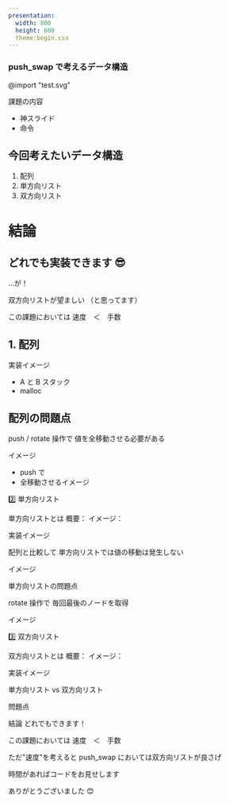 ```yaml
---
presentation:
  width: 800
  height: 600
  theme:begin.css
---
```


<!-- slide -->

### push_swap で考えるデータ構造

@import "test.svg"

<!-- slide -->

課題の内容

- 神スライド
- 命令

<!-- slide -->

## 今回考えたいデータ構造

1. 配列
2. 単方向リスト
3. 双方向リスト

<!-- slide -->

# 結論

<!-- slide -->

## どれでも実装できます 😎

<!-- slide -->

...が！

<!-- slide -->

双方向リストが望ましい
（と思ってます）

<!-- slide -->

この課題においては
速度　＜　手数

<!-- slide -->

## 1. 配列

<!-- slide -->

実装イメージ

- A と B スタック
- malloc

<!-- slide -->

## 配列の問題点

<!-- slide -->

push / rotate 操作で
値を全移動させる必要がある

<!-- slide -->

イメージ

- push で
- 全移動させるイメージ

<!-- slide -->

2️⃣ 単方向リスト

<!-- slide -->

単方向リストとは
概要：
イメージ：

<!-- slide -->

実装イメージ

<!-- slide -->

配列と比較して
単方向リストでは値の移動は発生しない

<!-- slide -->

イメージ

<!-- slide -->

単方向リストの問題点

<!-- slide -->

rotate 操作で
毎回最後のノードを取得

<!-- slide -->

イメージ

<!-- slide -->

3️⃣ 双方向リスト

<!-- slide -->

双方向リストとは
概要：
イメージ：

<!-- slide -->

実装イメージ

<!-- slide -->

単方向リスト vs 双方向リスト

<!-- slide -->

問題点

<!-- slide -->
<!-- slide -->
<!-- slide -->
<!-- slide -->

結論
どれでもできます！

<!-- slide -->

この課題においては
速度　＜　手数

<!-- slide -->

ただ"速度"を考えると
push_swap においては双方向リストが良さげ

<!-- slide -->

時間があればコードをお見せします

<!-- slide -->

ありがとうございました 😊

